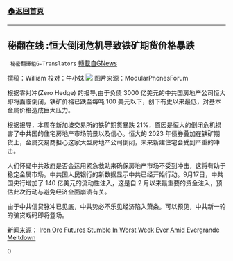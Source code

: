 ###  [:house:返回首頁](https://github.com/ourhimalayas/txt)
---


## 秘翻在线 :恒大倒闭危机导致铁矿期货价格暴跌
` 秘密翻譯組G-Translators` [轉載自GNews](https://gnews.org/zh-hans/1540305/)

撰稿：William
校对：牛小妹
![](https://assets.gnews.org/wp-content/uploads/2021/09/p.jpg-2.png)
图片来源：ModularPhonesForum

根据零对冲(Zero Hedge) 的报导,由于负债 3000 亿美元的中共国房地产公司恒大即将面临倒闭，铁矿价格已跌至每吨 100 美元以下，创下有史以来最低，对基本金属价格造成巨大压力。

根据报导，本周在新加坡交易所的铁矿期货暴跌 21%，原因是恒大的倒闭危机损害了中共国的住宅房地产市场前景以及信心。恒大的 2023 年债券叠加在铁矿期货上，金属交易商担心这家大型房地产公司倒闭，未来新建住宅会受到严重的冲击。

人们怀疑中共政府是否会运用紧急救助来确保房地产市场不受到冲击，这将有助于稳定金属市场。中共国人民银行的新数据显示中共已经开始行动。9月17日，中共国央行增加了 140 亿美元的流动性注入，这是自 2 月以来最重要的资金注入，预估此次行动与避免经济全面崩溃有关。

由于中共信贷脉冲已见底，中共势必不乐见经济陷入萧条。可以预见，中共新一轮的骗贷戏码即将登场。

新闻来源： [Iron Ore Futures Stumble In Worst Week Ever Amid Evergrande Meltdown](http://Iron%20Ore%20Futures%20Stumble%20In%20Worst%20Week%20Ever%20Amid%20Evergrande%20Meltdown)

0
